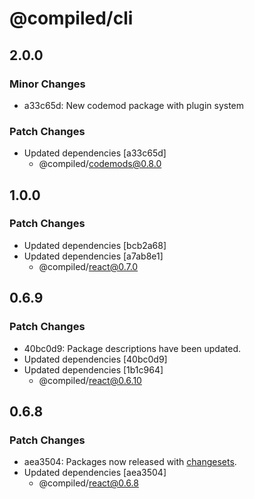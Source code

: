 # @compiled/cli

## 2.0.0

### Minor Changes

- a33c65d: New codemod package with plugin system

### Patch Changes

- Updated dependencies [a33c65d]
  - @compiled/codemods@0.8.0

## 1.0.0

### Patch Changes

- Updated dependencies [bcb2a68]
- Updated dependencies [a7ab8e1]
  - @compiled/react@0.7.0

## 0.6.9

### Patch Changes

- 40bc0d9: Package descriptions have been updated.
- Updated dependencies [40bc0d9]
- Updated dependencies [1b1c964]
  - @compiled/react@0.6.10

## 0.6.8

### Patch Changes

- aea3504: Packages now released with [changesets](https://github.com/atlassian/changesets).
- Updated dependencies [aea3504]
  - @compiled/react@0.6.8
